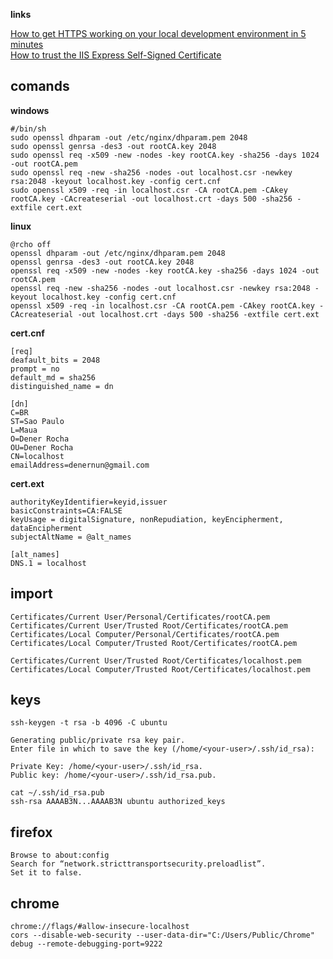**links**

[How to get HTTPS working on your local development environment in 5 minutes](https://www.freecodecamp.org/news/how-to-get-https-working-on-your-local-development-environment-in-5-minutes-7af615770eec/)\
[How to trust the IIS Express Self-Signed Certificate](https://blogs.msdn.microsoft.com/robert_mcmurray/2013/11/15/how-to-trust-the-iis-express-self-signed-certificate/)

## comands
**windows**
```terminal
#/bin/sh
sudo openssl dhparam -out /etc/nginx/dhparam.pem 2048
sudo openssl genrsa -des3 -out rootCA.key 2048
sudo openssl req -x509 -new -nodes -key rootCA.key -sha256 -days 1024 -out rootCA.pem
sudo openssl req -new -sha256 -nodes -out localhost.csr -newkey rsa:2048 -keyout localhost.key -config cert.cnf
sudo openssl x509 -req -in localhost.csr -CA rootCA.pem -CAkey rootCA.key -CAcreateserial -out localhost.crt -days 500 -sha256 -extfile cert.ext
```
**linux**
```terminal
@rcho off
openssl dhparam -out /etc/nginx/dhparam.pem 2048
openssl genrsa -des3 -out rootCA.key 2048
openssl req -x509 -new -nodes -key rootCA.key -sha256 -days 1024 -out rootCA.pem
openssl req -new -sha256 -nodes -out localhost.csr -newkey rsa:2048 -keyout localhost.key -config cert.cnf
openssl x509 -req -in localhost.csr -CA rootCA.pem -CAkey rootCA.key -CAcreateserial -out localhost.crt -days 500 -sha256 -extfile cert.ext
```
**cert.cnf**
```terminal
[req]
deafault_bits = 2048
prompt = no
default_md = sha256
distinguished_name = dn

[dn]
C=BR
ST=Sao Paulo
L=Maua
O=Dener Rocha
OU=Dener Rocha
CN=localhost
emailAddress=denernun@gmail.com
```
**cert.ext**
```terminal
authorityKeyIdentifier=keyid,issuer
basicConstraints=CA:FALSE
keyUsage = digitalSignature, nonRepudiation, keyEncipherment, dataEncipherment
subjectAltName = @alt_names

[alt_names]
DNS.1 = localhost
```
## import
```terminal
Certificates/Current User/Personal/Certificates/rootCA.pem
Certificates/Current User/Trusted Root/Certificates/rootCA.pem
Certificates/Local Computer/Personal/Certificates/rootCA.pem
Certificates/Local Computer/Trusted Root/Certificates/rootCA.pem

Certificates/Current User/Trusted Root/Certificates/localhost.pem
Certificates/Local Computer/Trusted Root/Certificates/localhost.pem
```
## keys
```terminal
ssh-keygen -t rsa -b 4096 -C ubuntu

Generating public/private rsa key pair.
Enter file in which to save the key (/home/<your-user>/.ssh/id_rsa):

Private Key: /home/<your-user>/.ssh/id_rsa.
Public key: /home/<your-user>/.ssh/id_rsa.pub.

cat ~/.ssh/id_rsa.pub
ssh-rsa AAAAB3N...AAAAB3N ubuntu authorized_keys
```
## firefox
```
Browse to about:config
Search for “network.stricttransportsecurity.preloadlist”.
Set it to false.
```
## chrome
```
chrome://flags/#allow-insecure-localhost
cors --disable-web-security --user-data-dir="C:/Users/Public/Chrome"
debug --remote-debugging-port=9222
```
